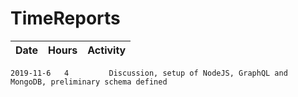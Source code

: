 # TimeReports

| Date  |      Hours    | Activity                                       |
| ----------- | ------- |------------------------------------------------
    2019-11-6   4         Discussion, setup of NodeJS, GraphQL and MongoDB, preliminary schema defined